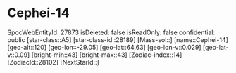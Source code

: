 ﻿---
location: [64.63,-29.05,120]
type: Station
tags:
- astro/Star

---

# Cephei-14

SpocWebEntityId: 27873
isDeleted: false
isReadOnly: false
confidential: public
[star-class::A5]
[star-class-id::28189]
[Mass-sol::]
[name::Cephei-14]
[geo-alt::120]
[geo-lon::-29.05]
[geo-lat::64.63]
[geo-lon-v::0.029]
[geo-lat-v::0.09]
[bright-min::43]
[bright-max::43]
[Zodiac-index::14]
[ZodiacId::28102]
[NextStarId::]

